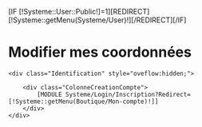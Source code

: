 [IF [!Systeme::User::Public!]=1][REDIRECT][!Systeme::getMenu(Systeme/User)!][/REDIRECT][/IF]
<div class="user">
	<h1 class="moncompte">Modifier mes coordonnées</h1>

	<div class="Identification" style="oveflow:hidden;">

		<div class="ColonneCreationCompte">
			[MODULE Systeme/Login/Inscription?Redirect=[!Systeme::getMenu(Boutique/Mon-compte)!]]
		</div>
	</div>
</div>